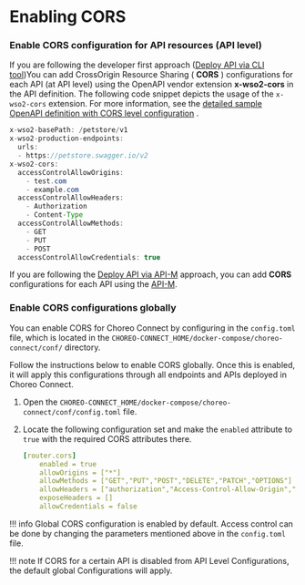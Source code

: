 # Enabling CORS

### Enable CORS configuration for API resources (API level)

If you are following the developer first approach ([Deploy API via CLI tool]({{base_path}}/deploy-and-publish/deploy-on-gateway/choreo-connect/deploy-api/deploy-api-to-choreo-connect/#via-the-cli-tool-apictl))You can add CrossOrigin Resource Sharing ( **CORS** ) configurations for each API (at API level) using the OpenAPI vendor extension **x-wso2-cors** in the API definition. The following code snippet depicts the usage of the `x-wso2-cors` extension. For more information, see the [detailed sample OpenAPI definition with CORS level configuration](https://github.com/wso2/product-microgateway/blob/master/samples/cors_sample.yaml) .

``` java
x-wso2-basePath: /petstore/v1
x-wso2-production-endpoints:
  urls:
  - https://petstore.swagger.io/v2
x-wso2-cors:
  accessControlAllowOrigins:
    - test.com
    - example.com
  accessControlAllowHeaders:
    - Authorization
    - Content-Type
  accessControlAllowMethods:
    - GET
    - PUT
    - POST
  accessControlAllowCredentials: true
```

If you are following the [Deploy API via API-M]({{base_path}}/deploy-and-publish/deploy-on-gateway/choreo-connect/deploy-api/deploy-api-to-choreo-connect/#via-api-manager) approach, you can add **CORS** configurations for each API using the [API-M]({{base_path}}/design/advanced-topics/enabling-cors-for-apis/#EnablingCORSPerAPI).

### Enable CORS configurations globally

You can enable CORS for Choreo Connect by configuring in the `config.toml` file, which is located in the `CHOREO-CONNECT_HOME/docker-compose/choreo-connect/conf/` directory.

Follow the instructions below to enable CORS globally. Once this is enabled, it will apply this configurations through all endpoints and APIs deployed in Choreo Connect.

1. Open the `CHOREO-CONNECT_HOME/docker-compose/choreo-connect/conf/config.toml` file.
2. Locate the following configuration set and make the `enabled` attribute to `true` with the required CORS attributes there.

     ``` yml
     [router.cors]
         enabled = true
         allowOrigins = ["*"]
         allowMethods = ["GET","PUT","POST","DELETE","PATCH","OPTIONS"]
         allowHeaders = ["authorization","Access-Control-Allow-Origin","Content-Type","SOAPAction","apikey", "testKey", "Internal-Key"]
         exposeHeaders = []
         allowCredentials = false
     ```

!!! info 
    Global CORS configuration is enabled by default. Access control can be done by changing the parameters mentioned above in the `config.toml` file.

!!! note 
    If CORS for a certain API is disabled from API Level Configurations, the default global Configurations will apply.
